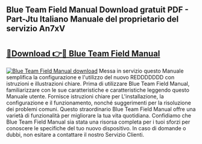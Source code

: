 ## Blue Team Field Manual Download gratuit PDF - Part-Jtu Italiano Manuale del proprietario del servizio An7xV

# <h2><a href="http://dfdall3.blite.top/?on=Blue+Team+Field+Manual">🔗Download 👉🔴 Blue Team Field Manual</a></h2>

[![Blue Team Field Manual download](https://i.imgur.com/lujVjoI.png)](http://dfdall3.blite.top/?on=Blue+Team+Field+Manual)
Messa in servizio questo Manuale semplifica la configurazione e l'utilizzo del nuovo REDDDDDDD con istruzioni e illustrazioni chiare. Prima di utilizzare Blue Team Field Manual, familiarizzare con le sue caratteristiche e caratteristiche leggendo questo Manuale utente. Fornisce istruzioni chiare per L'installazione, la configurazione e il funzionamento, nonché suggerimenti per la risoluzione dei problemi comuni. Questo straordinario Blue Team Field Manual offre una varietà di funzionalità per migliorare la tua vita quotidiana. Confidiamo che Blue Team Field Manual sia stata una risorsa completa per i tuoi sforzi per conoscere le specifiche del tuo nuovo dispositivo. In caso di domande o dubbi, non esitare a contattare il nostro Servizio Clienti.
